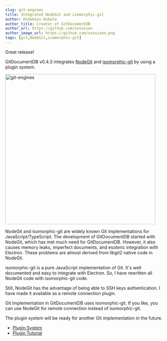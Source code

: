 ```yaml
---
slug: git-engines
title: Integrated NodeGit and isomorphic-git 
author: Hidekazu Kubota
author_title: Creator of GitDocumentDB
author_url: https://github.com/sosuisen
author_image_url: https://github.com/sosuisen.png
tags: [git,NodeGit,isomorphic-git]
---
```


Great release!

GitDocumentDB v0.4.3 integrates [NodeGit](https://www.nodegit.org/) and [isomorphic-git](https://isomorphic-git.org/) by using a plugin system.

<img src="/img/git-engines.jpg" alt="git-engines" width="480px" />

NodeGit and isomorphic-git are widely known Git implementations for JavaScript/TypeScript.
The development of GitDocumentDB started with NodeGit, which has met much need for GitDocumentDB.
However, it also causes memory leaks, imperfect documents, and esoteric integration with Electron. 
These problems are almost derived from libgit2 native code in NodeGit.

isomorphic-git is a pure JavaScript implementation of Git. It's well documented and easy to integrate with Electron.
So, I have rewritten all NodeGit code with isomorphic-git code.

Still, NodeGit has the advantage of being able to SSH keys authentication.
I have made it available as a remote connection plugin.

Git implementation in GitDocumentDB uses isomorphic-git. 
If you like, you can use NodeGit for remote connection instead of isomorphic-git.

The plugin system will be ready for another Git implementation in the future.

- [Plugin System](docs/guide/plugins/pluginsystem)
- [Plugin Tutorial](docs/tutorial/plugin)
